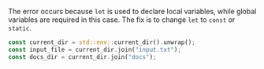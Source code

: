 The error occurs because `let` is used to declare local variables, while global variables are required in this case. The fix is to change `let` to `const` or `static`.

```rs
const current_dir = std::env::current_dir().unwrap();
const input_file = current_dir.join("input.txt");
const docs_dir = current_dir.join("docs");
```
